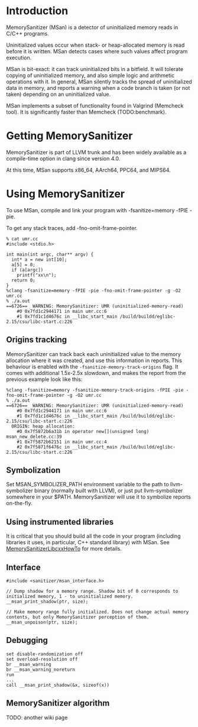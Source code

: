 # Introduction

MemorySanitizer (MSan) is a detector of uninitialized memory reads in C/C++ programs.

Uninitialized values occur when stack- or heap-allocated memory is read before it is written. MSan
detects cases where such values affect program execution.

MSan is bit-exact: it can track uninitialized bits in a bitfield. It will tolerate
copying of uninitialized memory, and also simple logic and arithmetic operations with it. In general,
MSan silently tracks the spread of uninitialized data in memory, and reports a warning
when a code branch is taken (or not taken) depending on an uninitialized value.

MSan implements a subset of functionality found in Valgrind (Memcheck tool). It is significantly faster
than Memcheck (TODO:benchmark).

# Getting MemorySanitizer

MemorySanitizer is part of LLVM trunk and has been widely available as a compile-time option in clang since version 4.0.

At this time, MSan supports x86\_64, AArch64, PPC64, and MIPS64.


# Using MemorySanitizer

To use MSan, compile and link your program with -fsanitize=memory -fPIE -pie.

To get any stack traces, add -fno-omit-frame-pointer.

```
% cat umr.cc
#include <stdio.h>

int main(int argc, char** argv) {
  int* a = new int[10];
  a[5] = 0;
  if (a[argc])
    printf("xx\n");
  return 0;
}
%clang -fsanitize=memory -fPIE -pie -fno-omit-frame-pointer -g -O2 umr.cc
% ./a.out
==6726==  WARNING: MemorySanitizer: UMR (uninitialized-memory-read)
    #0 0x7fd1c2944171 in main umr.cc:6
    #1 0x7fd1c1d4676c in __libc_start_main /build/buildd/eglibc-2.15/csu/libc-start.c:226
```


## Origins tracking

MemorySanitizer can track back each uninitialized value to the memory allocation where it was created, and use this
information in reports. This behaviour is enabled with the `-fsanitize-memory-track-origins` flag.
It comes with additional 1.5x-2.5x slowdown, and makes the report from the previous example look like this:
```
%clang -fsanitize=memory -fsanitize-memory-track-origins -fPIE -pie -fno-omit-frame-pointer -g -O2 umr.cc
% ./a.out
==6726==  WARNING: MemorySanitizer: UMR (uninitialized-memory-read)
    #0 0x7fd1c2944171 in main umr.cc:6
    #1 0x7fd1c1d4676c in __libc_start_main /build/buildd/eglibc-2.15/csu/libc-start.c:226
  ORIGIN: heap allocation:
    #0 0x7f5872b6a31b in operator new[](unsigned long) msan_new_delete.cc:39
    #1 0x7f5872b62151 in main umr.cc:4
    #2 0x7f5871f6476c in __libc_start_main /build/buildd/eglibc-2.15/csu/libc-start.c:226
```


## Symbolization

Set MSAN\_SYMBOLIZER\_PATH environment variable to the path to llvm-symbolizer binary (normally built with LLVM), or just put llvm-symbolizer somewhere in your $PATH. MemorySanitizer will use it to symbolize reports on-the-fly.

## Using instrumented libraries

It is critical that you should build all the code in your program (including libraries it uses, in particular, C++ standard library)
with MSan. See [MemorySanitizerLibcxxHowTo](MemorySanitizerLibcxxHowTo) for more details.

## Interface

```
#include <sanitizer/msan_interface.h>

// Dump shadow for a memory range. Shadow bit of 0 corresponds to initialized memory, 1 - to uninitialized memory.
__msan_print_shadow(ptr, size);

// Make memory range fully initialized. Does not change actual memory contents, but only MemorySanitizer perception of them.
__msan_unpoison(ptr, size);
```


## Debugging

```
set disable-randomization off
set overload-resolution off
br __msan_warning
br __msan_warning_noreturn
run
...
call __msan_print_shadow(&x, sizeof(x))
```

## MemorySanitizer algorithm

TODO: another wiki page